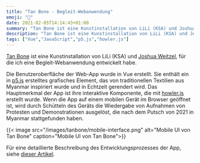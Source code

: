 ```yaml
---
title: "Tan Bone - Begleit-Webanwendung"
emoji: "🥣"
date: 2021-02-05T14:14:43+01:00
summary: "Tan Bone ist eine Kunstinstallation von LiLi (KSA) und Joshua Weitzel, für die ich eine Begleit-Webanwendung entwickelt habe."
description: "Tan Bone ist eine Kunstinstallation von LiLi (KSA) und Joshua Weitzel, für die ich eine Begleit-Webanwendung entwickelt habe."
tags: ["Vue","JavaScript","p5.js","howler.js"]
---
```


[Tan Bone](https://tanbone.art) ist eine Kunstinstallation von LiLi (KSA) und
[Joshua Weitzel](https://joshuaweitzel.jimdofree.com), für die ich eine
Begleit-Webanwendung entwickelt habe.

Die Benutzeroberfläche der Web-App wurde in Vue erstellt. Sie enthält ein in
[p5.js](https://p5js.org) erstelltes grafisches Element, das von traditionellen
Textilien aus Myanmar inspiriert wurde und in Echtzeit gerendert wird. Das
Hauptmerkmal der App ist ihre interaktive Komponente, die mit
[howler.js](https://howlerjs.com) erstellt wurde. Wenn die App auf einem
mobilen Gerät im Browser geöffnet ist, wird durch Schütteln des Geräts die
Wiedergabe von Aufnahmen von Protesten und Demonstrationen ausgelöst, die nach
dem Putsch von 2021 in Myanmar stattgefunden haben.

{{< image 
src="/images/tanbone/mobile-interface.png" 
alt="Mobile UI von Tan Bone"
caption="Mobile UI von Tan Bone">}}

Für eine detaillierte Beschreibung des Entwicklungsprozesses der App, siehe [dieser Artikel](https://github.com/somecho/tanbone-app-documentation).
